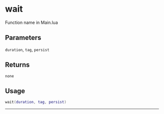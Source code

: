 # wait
Function name in Main.lua
## Parameters
`duration`, `tag`, `persist`
## Returns
`none`
## Usage
```lua
wait(duration, tag, persist)
```
---
